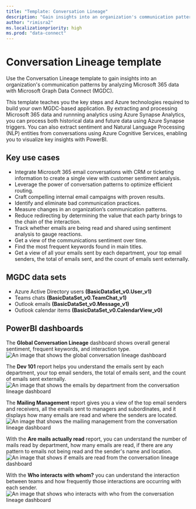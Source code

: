 ```yaml
---
title: "Template: Conversation Lineage"
description: "Gain insights into an organization's communication patterns by analyzing Microsoft 365 data with Microsoft Graph Data Connect (MGDC)."
author: "rimisra2"
ms.localizationpriority: high
ms.prod: "data-connect"
---
```


# Conversation Lineage template

Use the Conversation Lineage template to gain insights into an organization's communication patterns by analyzing Microsoft 365 data with Microsoft Graph Data Connect (MGDC).

This template teaches you the key steps and Azure technologies required to build your own MGDC-based application. By extracting and processing Microsoft 365 data and runnning analytics using Azure Synapse Analytics, you can process both historical data and future data using Azure Synapse triggers. You can also extract sentiment and Natural Language Processing (NLP) entities from conversations using Azure Cognitive Services, enabling you to visualize key insights with PowerBI. 

## Key use cases 
- Integrate Microsoft 365 email conversations with CRM or ticketing information to create a single view with customer sentiment analysis.  
- Leverage the power of conversation patterns to optimize efficient routing. 
- Craft compelling internal email campaigns with proven results.  
- Identify and eliminate bad communication practices.
- Measure changes in an organization’s communication patterns. 
- Reduce redirecting by determining the value that each party brings to the chain of the interaction. 
- Track whether emails are being read and shared using sentiment analysis to gauge reactions. 
- Get a view of the communications sentiment over time.  
- Find the most frequent keywords found in main titles. 
- Get a view of all your emails sent by each department, your top email senders, the total of emails sent, and the count of emails sent externally. 

## MGDC data sets 
- Azure Active Directory users **(BasicDataSet_v0.User_v1)** 
- Teams chats **(BasicDataSet_v0.TeamChat_v1)** 
- Outlook emails **(BasicDataSet_v0.Message_v1)** 
- Outlook calendar items **(BasicDataSet_v0.CalendarView_v0)** 

## PowerBI dashboards 
The **Global Conversation Lineage** dashboard shows overall general sentiment, frequent keywords, and interaction type.
![An image that shows the global conversation lineage dashboard](images/data-connect-templates-conv-lineage.png)

The **Dev 101** report helps you understand the emails sent by each department, your top email senders, the total of emails sent, and the count of emails sent externally. 
![An image that shows the emails by department from the conversation lineage dashboard](images/data-connect-templates-dev101.png)
 
The **Mailing Management** report gives you a view of the top email senders and receivers, all the emails sent to managers and subordinates, and it displays how many emails are read and where the senders are located.  
![An image that shows the mailing management from the conversation lineage dashboard](images/data-connect-templates-mail-management.png)

With the **Are mails actually read** report, you can understand the number of mails read by department, how many emails are read, if there are any pattern to emails not being read and the sender's name and location. 
![An image that shows if emails are read from the conversation lineage dashboard](images/data-connect-templates-mails-read.png)

With the **Who interacts with whom?** you can understand the interaction between teams and how frequently those interactions are occurring with each sender. 
![An image that shows who interacts with who from the conversation lineage dashboard](images/data-connect-templates-who-interacts.png)

